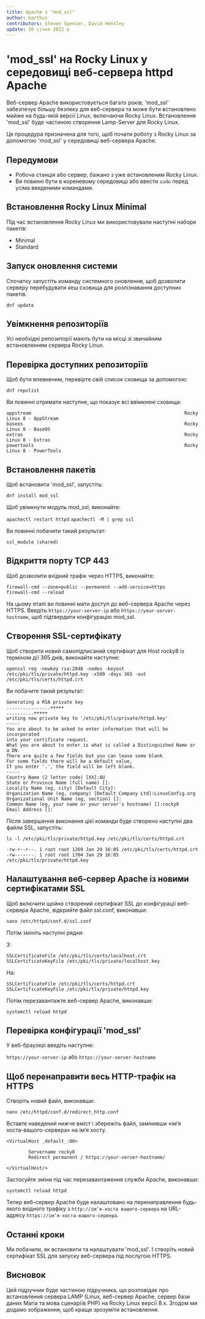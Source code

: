 ```yaml
---
title: Apache з "mod_ssl"
author: Garthus
contributors: Steven Spencer, David Hensley
update: 20 січня 2022 р
---
```


# 'mod_ssl' на Rocky Linux у середовищі веб-сервера httpd Apache

Веб-сервер Apache використовується багато років; 'mod_ssl' забезпечує більшу безпеку для веб-сервера та може бути встановлено майже на будь-якій версії Linux, включаючи Rocky Linux. Встановлення 'mod_ssl' буде частиною створення Lamp-Server для Rocky Linux.

Ця процедура призначена для того, щоб почати роботу з Rocky Linux за допомогою 'mod_ssl' у середовищі веб-сервера Apache.

## Передумови

* Робоча станція або сервер, бажано з уже встановленим Rocky Linux.
* Ви повинні бути в кореневому середовищі або ввести `sudo` перед усіма введеними командами.

## Встановлення Rocky Linux Minimal

Під час встановлення Rocky Linux ми використовували наступні набори пакетів:

* Minimal
* Standard

## Запуск оновлення системи

Спочатку запустіть команду системного оновлення, щоб дозволити серверу перебудувати кеш сховища для розпізнавання доступних пакетів.

`dnf update`

## Увімкнення репозиторіїв

Усі необхідні репозиторії мають бути на місці зі звичайним встановленням сервера Rocky Linux.

## Перевірка доступних репозиторіїв

Щоб бути впевненим, перевірте свій список сховища за допомогою:

`dnf repolist`

Ви повинні отримати наступне, що показує всі ввімкнені сховища:

```
appstream                                                        Rocky Linux 8 - AppStream
baseos                                                           Rocky Linux 8 - BaseOS
extras                                                           Rocky Linux 8 - Extras
powertools                                                       Rocky Linux 8 - PowerTools
```

## Встановлення пакетів

Щоб встановити 'mod_ssl', запустіть:

`dnf install mod_ssl`

Щоб увімкнути модуль mod_ssl, виконайте:

`apachectl restart httpd` `apachectl -M | grep ssl`

Ви повинні побачити такий результат:

  `ssl_module (shared)`

## Відкриття порту TCP 443

Щоб дозволити вхідний трафік через HTTPS, виконайте:

```
firewall-cmd --zone=public --permanent --add-service=https
firewall-cmd --reload
```

На цьому етапі ви повинні мати доступ до веб-сервера Apache через HTTPS. Введіть `https://your-server-ip` або `https://your-server-hostname`, щоб підтвердити конфігурацію mod_ssl.

## Створення SSL-сертифікату

Щоб створити новий самопідписаний сертифікат для Host rocky8 із терміном дії 365 днів, виконайте наступне:

`openssl req -newkey rsa:2048 -nodes -keyout /etc/pki/tls/private/httpd.key -x509 -days 365 -out /etc/pki/tls/certs/httpd.crt`

Ви побачите такий результат:

```
Generating a RSA private key
................+++++
..........+++++
writing new private key to '/etc/pki/tls/private/httpd.key'
-----
You are about to be asked to enter information that will be incorporated
into your certificate request.
What you are about to enter is what is called a Distinguished Name or a DN.
There are quite a few fields but you can leave some blank
For some fields there will be a default value,
If you enter '.', the field will be left blank.
-----
Country Name (2 letter code) [XX]:AU
State or Province Name (full name) []:
Locality Name (eg, city) [Default City]:
Organization Name (eg, company) [Default Company Ltd]:LinuxConfig.org
Organizational Unit Name (eg, section) []:
Common Name (eg, your name or your server's hostname) []:rocky8
Email Address []:
```
Після завершення виконання цієї команди буде створено наступні два файли SSL, запустіть:

```
ls -l /etc/pki/tls/private/httpd.key /etc/pki/tls/certs/httpd.crt

-rw-r--r--. 1 root root 1269 Jan 29 16:05 /etc/pki/tls/certs/httpd.crt
-rw-------. 1 root root 1704 Jan 29 16:05 /etc/pki/tls/private/httpd.key
```

## Налаштування веб-сервер Apache із новими сертифікатами SSL

Щоб включити щойно створений сертифікат SSL до конфігурації веб-сервера Apache, відкрийте файл ssl.conf, виконавши:

`nano /etc/httpd/conf.d/ssl.conf`

Потім змініть наступні рядки:

З:
```
SSLCertificateFile /etc/pki/tls/certs/localhost.crt
SSLCertificateKeyFile /etc/pki/tls/private/localhost.key
```
На:
```
SSLCertificateFile /etc/pki/tls/certs/httpd.crt
SSLCertificateKeyFile /etc/pki/tls/private/httpd.key
```

Потім перезавантажте веб-сервер Apache, виконавши:

`systemctl reload httpd`

## Перевірка конфігурації 'mod_ssl'

У веб-браузері введіть наступне:

`https://your-server-ip` або `https://your-server-hostname`

## Щоб перенаправити весь HTTP-трафік на HTTPS

Створіть новий файл, виконавши:

`nano /etc/httpd/conf.d/redirect_http.conf`

Вставте наведений нижче вміст і збережіть файл, замінивши «ім’я хоста-вашого-сервера» на ім’я хосту.

```
<VirtualHost _default_:80>

        Servername rocky8
        Redirect permanent / https://your-server-hostname/

</VirtualHost/>
```

Застосуйте зміни під час перезавантаження служби Apache, виконавши:

`systemctl reload httpd`

Тепер веб-сервер Apache буде налаштовано на перенаправлення будь-якого вхідного трафіку з `http://ім’я-хоста вашого-сервера` на URL-адресу `https://ім’я-хоста-вашого-сервера`.

## Останні кроки

Ми побачили, як встановити та налаштувати 'mod_ssl'. І створіть новий сертифікат SSL для запуску веб-сервера під послугою HTTPS.

## Висновок

Цей підручник буде частиною підручника, що розповідає про встановлення сервера LAMP (Linux, веб-сервер Apache, сервер бази даних Maria та мова сценаріїв PHP) на Rocky Linux версії 8.x. Згодом ми додамо зображення, щоб краще зрозуміти встановлення.
